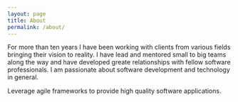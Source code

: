 ```yaml
---
layout: page
title: About
permalink: /about/
---
```


For more than ten years I have been working with clients from various fields bringing their vision to reality. I have lead and mentored small to big teams along the way and have developed greate relationships with fellow software professionals. I am passionate about software development and technology in general.

Leverage agile frameworks to provide high quality software applications.
